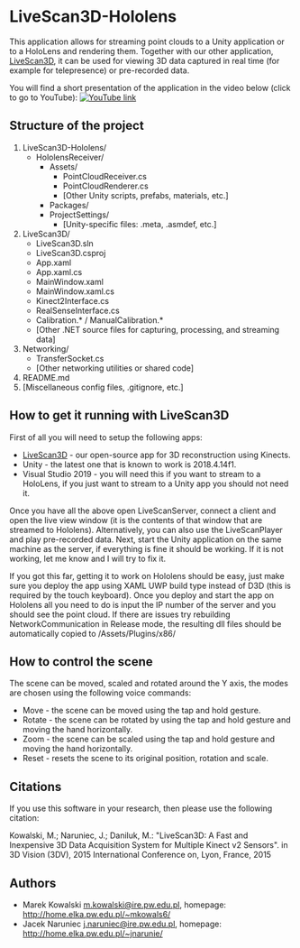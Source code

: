 # LiveScan3D-Hololens
This application allows for streaming point clouds to a Unity application or to a HoloLens and rendering them. Together with our other application, [LiveScan3D](https://github.com/MarekKowalski/LiveScan3D), it can be used for viewing 3D data captured in real time (for example for telepresence) or pre-recorded data.

You will find a short presentation of the application in the video below (click to go to YouTube):
[![YouTube link](http://img.youtube.com/vi/Wc5z9OWFTTU/0.jpg)](http://www.youtube.com/watch?v=Wc5z9OWFTTU)

## Structure of the project
1. LiveScan3D-Hololens/
   - HololensReceiver/
      - Assets/
         - PointCloudReceiver.cs
         - PointCloudRenderer.cs
         - [Other Unity scripts, prefabs, materials, etc.]
      - Packages/
      - ProjectSettings/
         - [Unity-specific files: .meta, .asmdef, etc.]
2. LiveScan3D/
   - LiveScan3D.sln
   - LiveScan3D.csproj
   - App.xaml
   - App.xaml.cs
   - MainWindow.xaml
   - MainWindow.xaml.cs
   - Kinect2Interface.cs
   - RealSenseInterface.cs
   - Calibration.* / ManualCalibration.*
   - [Other .NET source files for capturing, processing, and streaming data]
3. Networking/
   - TransferSocket.cs
   - [Other networking utilities or shared code]
4. README.md
5. [Miscellaneous config files, .gitignore, etc.]


## How to get it running with LiveScan3D ##
First of all you will need to setup the following apps:
 - [LiveScan3D](https://github.com/MarekKowalski/LiveScan3D) - our open-source app for 3D reconstruction using Kinects.
 - Unity - the latest one that is known to work is 2018.4.14f1.
 - Visual Studio 2019 - you will need this if you want to stream to a HoloLens, if you just want to stream to a Unity app you should not need it.

Once you have all the above open LiveScanServer, connect a client and open the live view window (it is the contents of that window that are streamed to Hololens). Alternatively, you can also use the LiveScanPlayer and play pre-recorded data. Next, start the Unity application on the same machine as the server, if everything is fine it should be working. If it is not working, let me know and I will try to fix it.

If you got this far, getting it to work on Hololens should be easy, just make sure you deploy the app using XAML UWP build type instead of D3D (this is required by the touch keyboard). Once you deploy and start the app on Hololens all you need to do is input the IP number of the server and you should see the point cloud. If there are issues try rebuilding NetworkCommunication in Release mode, the resulting dll files should be automatically copied to /Assets/Plugins/x86/

## How to control the scene ##
The scene can be moved, scaled and rotated around the Y axis, the modes are chosen using the following voice commands:
 * Move - the scene can be moved using the tap and hold gesture.
 * Rotate - the scene can be rotated by using the tap and hold gesture and moving the hand horizontally.
 * Zoom - the scene can be scaled using the tap and hold gesture and moving the hand horizontally.
 * Reset - resets the scene to its original position, rotation and scale.

## Citations ##
If you use this software in your research, then please use the following citation:

Kowalski, M.; Naruniec, J.; Daniluk, M.: "LiveScan3D: A Fast and Inexpensive 3D Data Acquisition System for Multiple Kinect v2 Sensors". in 3D Vision (3DV), 2015 International Conference on, Lyon, France, 2015

## Authors ##
  * Marek Kowalski <m.kowalski@ire.pw.edu.pl>, homepage: http://home.elka.pw.edu.pl/~mkowals6/
  * Jacek Naruniec <j.naruniec@ire.pw.edu.pl>, homepage: http://home.elka.pw.edu.pl/~jnarunie/
